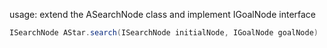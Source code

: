 usage: 
extend the ASearchNode class and implement IGoalNode interface 
```java
ISearchNode AStar.search(ISearchNode initialNode, IGoalNode goalNode)
```
